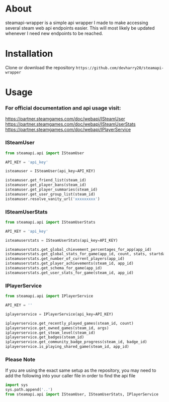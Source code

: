 # About
steamapi-wrapper is a simple api wrapper I made to make accessing several steam web api endpoints easier. This will most likely be updated whenever I need new endpoints to be reached.

# Installation
Clone or download the repository
```https://github.com/devharry20/steamapi-wrapper```

# Usage

### For official documentation and api usage visit:
https://partner.steamgames.com/doc/webapi/ISteamUser  
https://partner.steamgames.com/doc/webapi/ISteamUserStats  
https://partner.steamgames.com/doc/webapi/IPlayerService

### ISteamUser
```py
from steamapi.api import ISteamUser

API_KEY = 'api_key'

isteamuser = ISteamUser(api_key=API_KEY)

isteamuser.get_friend_list(steam_id)
isteamuser.get_player_bans(steam_id)
isteamuser.get_player_summaries(steam_id)
isteamuser.get_user_group_list(steam_id)
isteamuser.resolve_vanity_url('xxxxxxxxx')
```

### ISteamUserStats
```py
from steamapi.api import ISteamUserStats

API_KEY = 'api_key'

isteamuserstats = ISteamUserStats(api_key=API_KEY)

isteamuserstats.get_global_chievement_percentages_for_app(app_id)
isteamuserstats.get_global_stats_for_game(app_id, count, stats, startdate, enddate)
isteamuserstats.get_number_of_current_players(app_id)
isteamuserstats.get_player_achievements(steam_id, app_id)
isteamuserstats.get_schema_for_game(app_id)
isteamuserstats.get_user_stats_for_game(steam_id, app_id)
```

### IPlayerService
```py
from steamapi.api import IPlayerService

API_KEY = ''

iplayerservice = IPlayerService(api_key=API_KEY)

iplayerservice.get_recently_played_games(steam_id, count)
iplayerservice.get_owned_games(steam_id, args)
iplayerservice.get_steam_level(steam_id)
iplayerservice.get_badges(steam_id)
iplayerservice.get_community_badge_progress(steam_id, badge_id)
iplayerservice.is_playing_shared_game(steam_id, app_id)
```

### Please Note
If you are using the exact same setup as the repository, you may need to add the following into your caller file in order to find the api file
```py
import sys
sys.path.append('..')
from steamapi.api import ISteamUser, ISteamUserStats, IPlayerService
```
